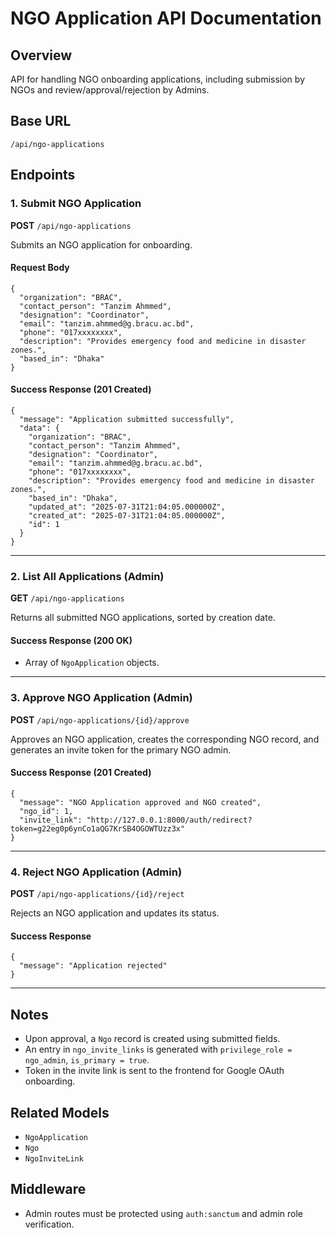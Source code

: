 # NGO Application API Documentation

## Overview
API for handling NGO onboarding applications, including submission by NGOs and review/approval/rejection by Admins.

## Base URL
```
/api/ngo-applications
```

## Endpoints

### 1. Submit NGO Application
**POST** `/api/ngo-applications`

Submits an NGO application for onboarding.

#### Request Body
```
{
  "organization": "BRAC",
  "contact_person": "Tanzim Ahmmed",
  "designation": "Coordinator",
  "email": "tanzim.ahmmed@g.bracu.ac.bd",
  "phone": "017xxxxxxxx",
  "description": "Provides emergency food and medicine in disaster zones.",
  "based_in": "Dhaka"
}
```

#### Success Response (201 Created)
```
{
  "message": "Application submitted successfully",
  "data": {
    "organization": "BRAC",
    "contact_person": "Tanzim Ahmmed",
    "designation": "Coordinator",
    "email": "tanzim.ahmmed@g.bracu.ac.bd",
    "phone": "017xxxxxxxx",
    "description": "Provides emergency food and medicine in disaster zones.",
    "based_in": "Dhaka",
    "updated_at": "2025-07-31T21:04:05.000000Z",
    "created_at": "2025-07-31T21:04:05.000000Z",
    "id": 1
  }
}
```

---

### 2. List All Applications (Admin)
**GET** `/api/ngo-applications`

Returns all submitted NGO applications, sorted by creation date.

#### Success Response (200 OK)
- Array of `NgoApplication` objects.

---

### 3. Approve NGO Application (Admin)
**POST** `/api/ngo-applications/{id}/approve`

Approves an NGO application, creates the corresponding NGO record, and generates an invite token for the primary NGO admin.

#### Success Response (201 Created)
```
{
  "message": "NGO Application approved and NGO created",
  "ngo_id": 1,
  "invite_link": "http://127.0.0.1:8000/auth/redirect?token=g22eg0p6ynCo1aQG7KrSB4OGOWTUzz3x"
}
```

---

### 4. Reject NGO Application (Admin)
**POST** `/api/ngo-applications/{id}/reject`

Rejects an NGO application and updates its status.

#### Success Response
```
{
  "message": "Application rejected"
}
```

---

## Notes
- Upon approval, a `Ngo` record is created using submitted fields.
- An entry in `ngo_invite_links` is generated with `privilege_role = ngo_admin`, `is_primary = true`.
- Token in the invite link is sent to the frontend for Google OAuth onboarding.

## Related Models
- `NgoApplication`
- `Ngo`
- `NgoInviteLink`

## Middleware
- Admin routes must be protected using `auth:sanctum` and admin role verification.
